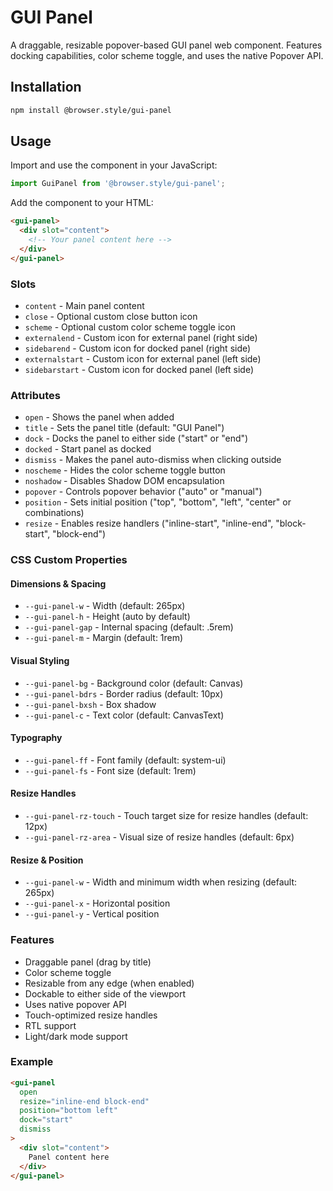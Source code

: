 # GUI Panel

A draggable, resizable popover-based GUI panel web component. Features docking capabilities, color scheme toggle, and uses the native Popover API.

## Installation

```bash
npm install @browser.style/gui-panel
```

## Usage

Import and use the component in your JavaScript:

```javascript
import GuiPanel from '@browser.style/gui-panel';
```

Add the component to your HTML:

```html
<gui-panel>
  <div slot="content">
    <!-- Your panel content here -->
  </div>
</gui-panel>
```

### Slots

- `content` - Main panel content
- `close` - Optional custom close button icon
- `scheme` - Optional custom color scheme toggle icon
- `externalend` - Custom icon for external panel (right side)
- `sidebarend` - Custom icon for docked panel (right side)
- `externalstart` - Custom icon for external panel (left side)
- `sidebarstart` - Custom icon for docked panel (left side)

### Attributes

- `open` - Shows the panel when added
- `title` - Sets the panel title (default: "GUI Panel")
- `dock` - Docks the panel to either side ("start" or "end")
- `docked` - Start panel as docked
- `dismiss` - Makes the panel auto-dismiss when clicking outside
- `noscheme` - Hides the color scheme toggle button
- `noshadow` - Disables Shadow DOM encapsulation
- `popover` - Controls popover behavior ("auto" or "manual")
- `position` - Sets initial position ("top", "bottom", "left", "center" or combinations)
- `resize` - Enables resize handlers ("inline-start", "inline-end", "block-start", "block-end")

### CSS Custom Properties

#### Dimensions & Spacing
- `--gui-panel-w` - Width (default: 265px)
- `--gui-panel-h` - Height (auto by default)
- `--gui-panel-gap` - Internal spacing (default: .5rem)
- `--gui-panel-m` - Margin (default: 1rem)

#### Visual Styling
- `--gui-panel-bg` - Background color (default: Canvas)
- `--gui-panel-bdrs` - Border radius (default: 10px)
- `--gui-panel-bxsh` - Box shadow
- `--gui-panel-c` - Text color (default: CanvasText)

#### Typography
- `--gui-panel-ff` - Font family (default: system-ui)
- `--gui-panel-fs` - Font size (default: 1rem)

#### Resize Handles
- `--gui-panel-rz-touch` - Touch target size for resize handles (default: 12px)
- `--gui-panel-rz-area` - Visual size of resize handles (default: 6px)

#### Resize & Position
- `--gui-panel-w` - Width and minimum width when resizing (default: 265px)
- `--gui-panel-x` - Horizontal position
- `--gui-panel-y` - Vertical position

### Features

- Draggable panel (drag by title)
- Color scheme toggle
- Resizable from any edge (when enabled)
- Dockable to either side of the viewport
- Uses native popover API
- Touch-optimized resize handles
- RTL support
- Light/dark mode support

### Example

```html
<gui-panel 
  open 
  resize="inline-end block-end" 
  position="bottom left" 
  dock="start"
  dismiss
>
  <div slot="content">
    Panel content here
  </div>
</gui-panel>
